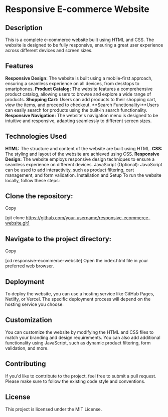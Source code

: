 # Responsive E-commerce Website
## Description
This is a complete e-commerce website built using HTML and CSS. The website is designed to be fully responsive, ensuring a great user experience across different devices and screen sizes.

## Features
**Responsive Design:** The website is built using a mobile-first approach, ensuring a seamless experience on all devices, from desktops to smartphones.
**Product Catalog:** The website features a comprehensive product catalog, allowing users to browse and explore a wide range of products.
**Shopping Cart:** Users can add products to their shopping cart, view the items, and proceed to checkout.
**Search Functionality:**Users can easily search for products using the built-in search functionality.
**Responsive Navigation:** The website's navigation menu is designed to be intuitive and responsive, adapting seamlessly to different screen sizes.

## Technologies Used
**HTML:** The structure and content of the website are built using HTML.
**CSS:** The styling and layout of the website are achieved using CSS.
**Responsive Design:** The website employs responsive design techniques to ensure a seamless experience on different devices.
JavaScript (Optional): JavaScript can be used to add interactivity, such as product filtering, cart management, and form validation.
Installation and Setup
To run the website locally, follow these steps:

## Clone the repository:
Copy

[git clone https://github.com/your-username/responsive-ecommerce-website.git]
## Navigate to the project directory:
Copy

[cd responsive-ecommerce-website]
Open the index.html file in your preferred web browser.
## Deployment
To deploy the website, you can use a hosting service like GitHub Pages, Netlify, or Vercel. The specific deployment process will depend on the hosting service you choose.

## Customization
You can customize the website by modifying the HTML and CSS files to match your branding and design requirements. You can also add additional functionality using JavaScript, such as dynamic product filtering, form validation, and more.

## Contributing
If you'd like to contribute to the project, feel free to submit a pull request. Please make sure to follow the existing code style and conventions.

## License
This project is licensed under the MIT License.